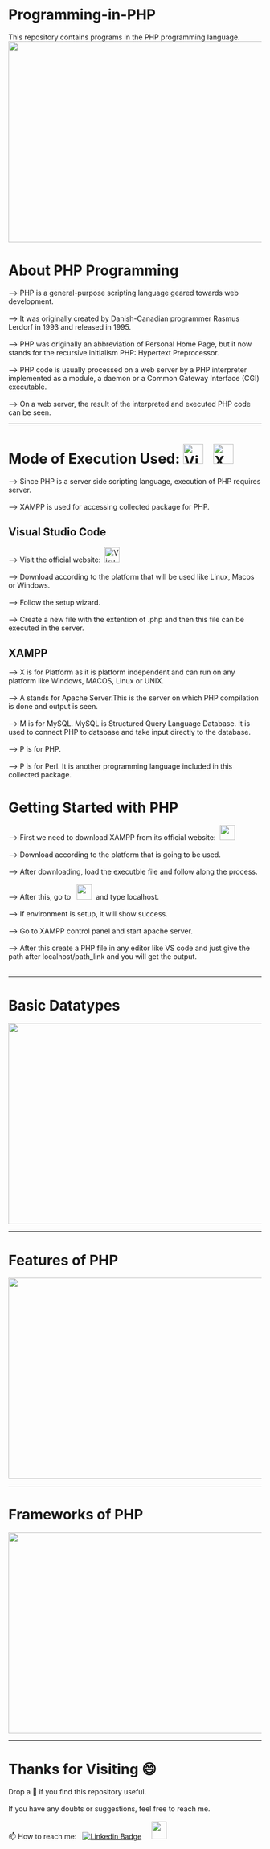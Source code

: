 # Programming-in-PHP
This repository contains programs in the PHP programming language.
<img src="https://github.com/madhurimarawat/Programming-in-PHP/assets/105432776/1f528bd4-bc32-4be5-b213-fa72b04e80b4" height=400px width=600px>
# About PHP Programming
--> PHP is a general-purpose scripting language geared towards web development.<br><br>
--> It was originally created by Danish-Canadian programmer Rasmus Lerdorf in 1993 and released in 1995.<br><br>
--> PHP was originally an abbreviation of Personal Home Page, but it now stands for the recursive initialism PHP: Hypertext Preprocessor.<br><br>
--> PHP code is usually processed on a web server by a PHP interpreter implemented as a module, a daemon or a Common Gateway Interface (CGI) executable.<br><br>
--> On a web server, the result of the interpreted and executed PHP code can be seen. 

---

# Mode of Execution Used:  <img src="https://code.visualstudio.com/assets/images/code-stable.png" title="Visual Studio Code" alt="Visual Studio Code" width="40" height="40"> &nbsp; <img src="https://www.apachefriends.org/images/xampp-logo-ac950edf.svg" title="XAMPP Server" alt="XAMPP Server" width="40" height="40">
--> Since PHP is a server side scripting language, execution of PHP requires server.<br><br>
--> XAMPP is used for accessing collected package for PHP.<br>

<h2>Visual Studio Code</h2>
--> Visit the official website:&nbsp; <a href="https://code.visualstudio.com/download"><img src="https://code.visualstudio.com/assets/images/code-stable.png" title="Visual Studio Code" alt="Visual Studio Code" width="30" height="30"></a><br><br>
--> Download according to the platform that will be used like Linux, Macos or Windows.<br><br>
--> Follow the setup wizard.<br><br>
--> Create a new file with the extention of .php and then this file can be executed in the server.
<h2>XAMPP</h2>
--> X is for Platform as it is platform independent and can run on any platform like Windows, MACOS, Linux or UNIX.<br><br>
--> A stands for Apache Server.This is the server on which PHP compilation is done and output is seen.<br><br>
--> M is for MySQL. MySQL is Structured Query Language Database. It is used to connect PHP to database and take input directly to the database.<br><br>
--> P is for PHP.<br><br>
--> P is for Perl. It is another programming language included in this collected package.<br>

<h1>Getting Started with PHP</h1>
--> First we need to download XAMPP from its official website:&nbsp; <a href="https://www.apachefriends.org/"><img src="https://www.apachefriends.org/images/xampp-logo-ac950edf.svg" height =30 width=30></a><br><br>
--> Download according to the platform that is going to be used.<br><br>
--> After downloading, load the executble file and follow along the process.<br><br>
--> After this, go to &nbsp; <a href="https://www.apachefriends.org/"><img src="https://www.apachefriends.org/images/xampp-logo-ac950edf.svg" height =30 width=30></a> &nbsp;and type localhost.<br><br>
--> If environment is setup, it will show success.<br><br>
--> Go to XAMPP control panel and start apache server.<br><br>
--> After this create a PHP file in any editor like VS code and just give the path after localhost/path_link and you will get the output.<br><br>

---
# Basic Datatypes
<img src="https://github.com/madhurimarawat/Programming-in-PHP/assets/105432776/fd179d7b-1e0f-468b-bafd-15cc0eb25331" height=400px width=620px>

---
# Features of PHP
<img src="https://static.javatpoint.com/phppages/images/php-features.png" height=400px width=620px>

---
# Frameworks of PHP
<img src="https://github.com/madhurimarawat/Programming-in-PHP/assets/105432776/d21d747c-5b80-480e-be6d-cf987891b55f" height=400px width=600px>

---

# Thanks for Visiting 😄

Drop a 🌟 if you find this repository useful.<br><br>
If you have any doubts or suggestions, feel free to reach me.<br><br>
📫 How to reach me:  &nbsp; [![Linkedin Badge](https://img.shields.io/badge/-madhurima-blue?style=flat&logo=Linkedin&logoColor=white)](https://www.linkedin.com/in/madhurima-rawat/) &nbsp; &nbsp;
<a href ="mailto:rawatmadhurima@gmail.com"><img src="https://www.freepnglogos.com/uploads/arrow-with-e-mail-logo-png-7.png" height=35 width=30 > </a>
